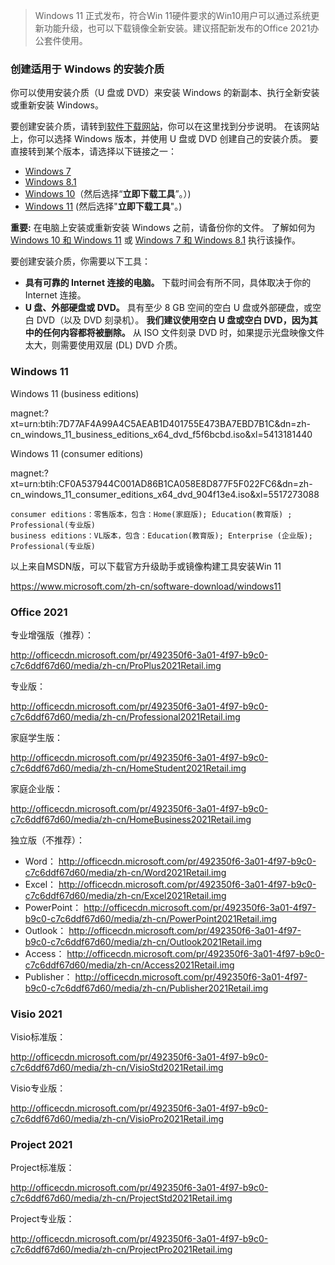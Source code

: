 > Windows 11 正式发布，符合Win 11硬件要求的Win10用户可以通过系统更新功能升级，也可以下载镜像全新安装。建议搭配新发布的Office 2021办公套件使用。
>

### 创建适用于 Windows 的安装介质

你可以使用安装介质（U 盘或 DVD）来安装 Windows 的新副本、执行全新安装或重新安装 Windows。

要创建安装介质，请转到[软件下载网站](https://www.microsoft.com/software-download/)，你可以在这里找到分步说明。 在该网站上，你可以选择 Windows 版本，并使用 U 盘或 DVD 创建自己的安装介质。 要直接转到某个版本，请选择以下链接之一：

- [Windows 7](https://go.microsoft.com/fwlink/p/?LinkID=616947)
- [Windows 8.1](https://go.microsoft.com/fwlink/p/?LinkID=616948)
- [Windows 10](https://go.microsoft.com/fwlink/p/?LinkId=616447)（然后选择“**立即下载工具**”。）)
- [Windows 11](https://www.microsoft.com/zh-CN/software-download/windows11) (然后选择"**立即下载工具**"。)

**重要:** 在电脑上安装或重新安装 Windows 之前，请备份你的文件。 了解如何为 [Windows 10 和 Windows 11](https://support.microsoft.com/zh-cn/windows/备份和还原windows-352091d2-bb9d-3ea3-ed18-52ef2b88cbef) 或 [Windows 7 和 Windows 8.1](https://support.microsoft.com/zh-cn/windows/备份和还原电脑-ac359b36-7015-4694-de9a-c5eac1ce9d9c) 执行该操作。

要创建安装介质，你需要以下工具：

- **具有可靠的 Internet 连接的电脑。** 下载时间会有所不同，具体取决于你的 Internet 连接。
- **U 盘、外部硬盘或 DVD。** 具有至少 8 GB 空间的空白 U 盘或外部硬盘，或空白 DVD（以及 DVD 刻录机）。 **我们建议使用空白 U 盘或空白 DVD，因为其中的任何内容都将被删除。** 从 ISO 文件刻录 DVD 时，如果提示光盘映像文件太大，则需要使用双层 (DL) DVD 介质。



### Windows 11

Windows 11 (business editions)

magnet:?xt=urn:btih:7D77AF4A99A4C5AEAB1D401755E473BA7EBD7B1C&dn=zh-cn_windows_11_business_editions_x64_dvd_f5f6bcbd.iso&xl=5413181440

Windows 11 (consumer editions)

magnet:?xt=urn:btih:CF0A537944C001AD86B1CA058E8D877F5F022FC6&dn=zh-cn_windows_11_consumer_editions_x64_dvd_904f13e4.iso&xl=5517273088

```text
consumer editions：零售版本，包含：Home(家庭版); Education(教育版) ; Professional(专业版)
business editions：VL版本，包含：Education(教育版); Enterprise (企业版); Professional(专业版)
```

以上来自MSDN版，可以下载官方升级助手或镜像构建工具安装Win 11

https://www.microsoft.com/zh-cn/software-download/windows11



### Office 2021

专业增强版（推荐）：

http://officecdn.microsoft.com/pr/492350f6-3a01-4f97-b9c0-c7c6ddf67d60/media/zh-cn/ProPlus2021Retail.img

专业版：

http://officecdn.microsoft.com/pr/492350f6-3a01-4f97-b9c0-c7c6ddf67d60/media/zh-cn/Professional2021Retail.img

家庭学生版：

http://officecdn.microsoft.com/pr/492350f6-3a01-4f97-b9c0-c7c6ddf67d60/media/zh-cn/HomeStudent2021Retail.img

家庭企业版：

http://officecdn.microsoft.com/pr/492350f6-3a01-4f97-b9c0-c7c6ddf67d60/media/zh-cn/HomeBusiness2021Retail.img

独立版（不推荐）：

- Word：
  http://officecdn.microsoft.com/pr/492350f6-3a01-4f97-b9c0-c7c6ddf67d60/media/zh-cn/Word2021Retail.img
- Excel：
  http://officecdn.microsoft.com/pr/492350f6-3a01-4f97-b9c0-c7c6ddf67d60/media/zh-cn/Excel2021Retail.img
- PowerPoint：
  http://officecdn.microsoft.com/pr/492350f6-3a01-4f97-b9c0-c7c6ddf67d60/media/zh-cn/PowerPoint2021Retail.img
- Outlook：
  http://officecdn.microsoft.com/pr/492350f6-3a01-4f97-b9c0-c7c6ddf67d60/media/zh-cn/Outlook2021Retail.img
- Access：
  http://officecdn.microsoft.com/pr/492350f6-3a01-4f97-b9c0-c7c6ddf67d60/media/zh-cn/Access2021Retail.img
- Publisher：
  http://officecdn.microsoft.com/pr/492350f6-3a01-4f97-b9c0-c7c6ddf67d60/media/zh-cn/Publisher2021Retail.img



### Visio 2021

Visio标准版：

http://officecdn.microsoft.com/pr/492350f6-3a01-4f97-b9c0-c7c6ddf67d60/media/zh-cn/VisioStd2021Retail.img

Visio专业版：

http://officecdn.microsoft.com/pr/492350f6-3a01-4f97-b9c0-c7c6ddf67d60/media/zh-cn/VisioPro2021Retail.img



### Project 2021

Project标准版：

http://officecdn.microsoft.com/pr/492350f6-3a01-4f97-b9c0-c7c6ddf67d60/media/zh-cn/ProjectStd2021Retail.img

Project专业版：

http://officecdn.microsoft.com/pr/492350f6-3a01-4f97-b9c0-c7c6ddf67d60/media/zh-cn/ProjectPro2021Retail.img